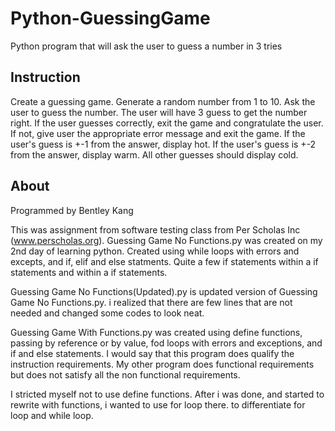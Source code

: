 # Python-GuessingGame
Python program that will ask the user to guess a number in 3 tries

## Instruction
Create a guessing game. Generate a random number from 1 to 10. Ask the user to guess the number. The user will have 3 guess to get the number right. If the user guesses correctly, exit the game and congratulate the user. If not, give user the appropriate error message and exit the game. If the user's guess is +-1 from the answer, display hot. If the user's guess is +-2 from the answer, display warm. All other guesses should display cold.

## About
Programmed by Bentley Kang

This was assignment from software testing class from Per Scholas Inc (www.perscholas.org).
Guessing Game No Functions.py was created on my 2nd day of learning python. Created using while loops with errors and excepts, and if, elif and else statments. Quite a few if statements within a if statements and within a if statements. 

Guessing Game No Functions(Updated).py is updated version of Guessing Game No Functions.py. i realized that there are few lines that are not needed and changed some codes to look neat. 

Guessing Game With Functions.py was created using define functions, passing by reference or by value, fod loops with errors and exceptions, and if and else statements. I would say that this program does qualify the instruction requirements. My other program does functional requirements but does not satisfy all the non functional requirements. 

I stricted myself not to use define functions. After i was done, and started to rewrite with functions, i wanted to use for loop there. to differentiate for loop and while loop. 
